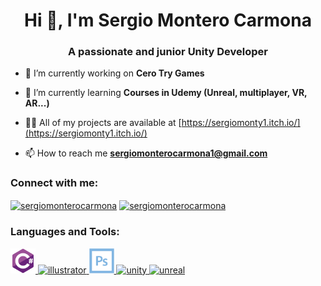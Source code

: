 <h1 align="center">Hi 👋, I'm Sergio Montero Carmona</h1>
<h3 align="center">A passionate and junior Unity Developer</h3>

- 🔭 I’m currently working on **Cero Try Games**

- 🌱 I’m currently learning **Courses in Udemy (Unreal, multiplayer, VR, AR...)**

- 👨‍💻 All of my projects are available at [https://sergiomonty1.itch.io/](https://sergiomonty1.itch.io/)

- 📫 How to reach me **sergiomonterocarmona1@gmail.com**

<h3 align="left">Connect with me:</h3>
<p align="left">
<a href="https://linkedin.com/in/sergiomonterocarmona" target="blank"><img align="center" src="https://raw.githubusercontent.com/rahuldkjain/github-profile-readme-generator/master/src/images/icons/Social/linked-in-alt.svg" alt="sergiomonterocarmona" height="30" width="40" /></a>
<a href="https://fb.com/sergiomonterocarmona" target="blank"><img align="center" src="https://raw.githubusercontent.com/rahuldkjain/github-profile-readme-generator/master/src/images/icons/Social/facebook.svg" alt="sergiomonterocarmona" height="30" width="40" /></a>
</p>

<h3 align="left">Languages and Tools:</h3>
<p align="left"> <a href="https://www.w3schools.com/cs/" target="_blank" rel="noreferrer"> <img src="https://raw.githubusercontent.com/devicons/devicon/master/icons/csharp/csharp-original.svg" alt="csharp" width="40" height="40"/> </a> <a href="https://www.adobe.com/in/products/illustrator.html" target="_blank" rel="noreferrer"> <img src="https://www.vectorlogo.zone/logos/adobe_illustrator/adobe_illustrator-icon.svg" alt="illustrator" width="40" height="40"/> </a> <a href="https://www.photoshop.com/en" target="_blank" rel="noreferrer"> <img src="https://raw.githubusercontent.com/devicons/devicon/master/icons/photoshop/photoshop-line.svg" alt="photoshop" width="40" height="40"/> </a> <a href="https://unity.com/" target="_blank" rel="noreferrer"> <img src="https://www.vectorlogo.zone/logos/unity3d/unity3d-icon.svg" alt="unity" width="40" height="40"/> </a> <a href="https://unrealengine.com/" target="_blank" rel="noreferrer"> <img src="https://raw.githubusercontent.com/kenangundogan/fontisto/036b7eca71aab1bef8e6a0518f7329f13ed62f6b/icons/svg/brand/unreal-engine.svg" alt="unreal" width="40" height="40"/> </a> </p>
